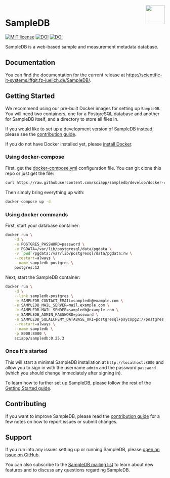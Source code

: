 <img src="https://raw.githubusercontent.com/sciapp/sampledb/develop/docs/static/img/logo.svg" align="right" width="60" height="60" />

# SampleDB

[![MIT license](https://img.shields.io/badge/license-MIT-blue.svg)](LICENSE)
[![DOI](https://zenodo.org/badge/221237572.svg)](https://zenodo.org/badge/latestdoi/221237572)
[![DOI](https://joss.theoj.org/papers/10.21105/joss.02107/status.svg)](https://doi.org/10.21105/joss.02107)

SampleDB is a web-based sample and measurement metadata database.

## Documentation

You can find the documentation for the current release at https://scientific-it-systems.iffgit.fz-juelich.de/SampleDB/.

## Getting Started

We recommend using our pre-built Docker images for setting up `SampleDB`. You will need two containers, one for a PostgreSQL database and another for SampleDB itself, and a directory to store all files in.

If you would like to set up a development version of SampleDB instead, please see the [contribution guide](https://github.com/sciapp/sampledb/blob/develop/CONTRIBUTING.md).

If you do not have Docker installed yet, please [install Docker](https://docs.docker.com/engine/install/).

### Using docker-compose

First, get the [docker-compose.yml](https://raw.githubusercontent.com/sciapp/sampledb/develop/docker-compose.yml) configuration file. You can git clone this repo or just get the file:

```bash
curl https://raw.githubusercontent.com/sciapp/sampledb/develop/docker-compose.yml.dist --output docker-compose.yml
```

Then simply bring everything up with:

```bash
docker-compose up -d
```

### Using docker commands

First, start your database container:

```bash
docker run \
    -d \
    -e POSTGRES_PASSWORD=password \
    -e PGDATA=/var/lib/postgresql/data/pgdata \
    -v `pwd`/pgdata:/var/lib/postgresql/data/pgdata:rw \
    --restart=always \
    --name sampledb-postgres \
    postgres:12
```

Next, start the SampleDB container:

```bash
docker run \
    -d \
    --link sampledb-postgres \
    -e SAMPLEDB_CONTACT_EMAIL=sampledb@example.com \
    -e SAMPLEDB_MAIL_SERVER=mail.example.com \
    -e SAMPLEDB_MAIL_SENDER=sampledb@example.com \
    -e SAMPLEDB_ADMIN_PASSWORD=password \
    -e SAMPLEDB_SQLALCHEMY_DATABASE_URI=postgresql+psycopg2://postgres:password@sampledb-postgres:5432/postgres \
    --restart=always \
    --name sampledb \
    -p 8000:8000 \
    sciapp/sampledb:0.25.3
```

### Once it's started

This will start a minimal SampleDB installation at `http://localhost:8000` and allow you to sign in with the username `admin` and the password `password` (which you should change immediately after signing in).

To learn how to further set up SampleDB, please follow the rest of the [Getting Started guide](https://scientific-it-systems.iffgit.fz-juelich.de/SampleDB/administrator_guide/getting_started.html).

## Contributing

If you want to improve SampleDB, please read the [contribution guide](https://github.com/sciapp/sampledb/blob/develop/CONTRIBUTING.md) for a few notes on how to report issues or submit changes.

## Support

If you run into any issues setting up or running SampleDB, please [open an issue on GitHub](https://github.com/sciapp/sampledb/issues/new).

You can also subscribe to the [SampleDB mailing list](https://lists.fz-juelich.de/mailman/listinfo/sampledb) to learn about new features and to discuss any questions regarding SampleDB.
